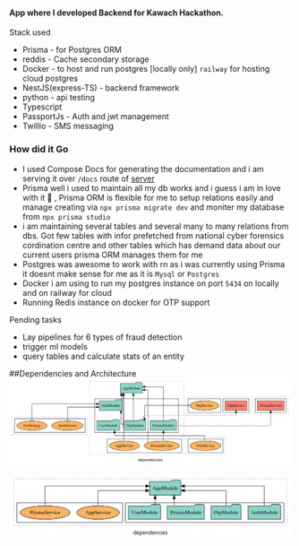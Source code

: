 #### App where I developed Backend for Kawach Hackathon.

Stack used

- Prisma - for Postgres ORM
- reddis - Cache secondary storage
- Docker - to host and run postgres [locally only] `railway` for hosting cloud postgres
- NestJS(express-TS) - backend framework
- python - api testing
- Typescript
- PassportJs - Auth and jwt management
- Twillio - SMS messaging

### How did it Go

- I used Compose Docs for generating the documentation and i am serving it over `/docs` route of [server](https://kawach-hackathonbackend-production.up.railway.app/)
- Prisma well i used to maintain all my db works and i guess i am in love with it 🥰 , Prisma ORM is flexible for me to setup relations easily and manage creating via `npx prisma migrate dev` and moniter my database from `npx prisma studio`
- i am maintaining several tables and several many to many relations from dbs. Got few tables with infor prefetched from national cyber forensics cordination centre and other tables which has demand data about our current users prisma ORM manages them for me
- Postgres was awesome to work with rn as i was currently using Prisma it doesnt make sense for me as it is `Mysql` or `Postgres`
- Docker i am using to run my postgres instance on port `5434` on locally and on railway for cloud
- Running Redis instance on docker for OTP support

Pending tasks

- Lay pipelines for 6 types of fraud detection
- trigger ml models
- query tables and calculate stats of an entity

##Dependencies and Architecture
![Image](documentation/graph/dependencies.svg)

![Image](documentation/modules/AppModule/dependencies.svg)
